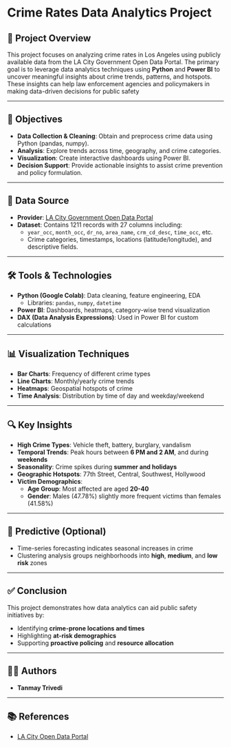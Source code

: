 # Crime Rates Data Analytics Project

## 📌 Project Overview

This project focuses on analyzing crime rates in Los Angeles using publicly available data from the LA City Government Open Data Portal. The primary goal is to leverage data analytics techniques using **Python** and **Power BI** to uncover meaningful insights about crime trends, patterns, and hotspots. These insights can help law enforcement agencies and policymakers in making data-driven decisions for public safety

---

## 🎯 Objectives

- **Data Collection & Cleaning**: Obtain and preprocess crime data using Python (pandas, numpy).
- **Analysis**: Explore trends across time, geography, and crime categories.
- **Visualization**: Create interactive dashboards using Power BI.
- **Decision Support**: Provide actionable insights to assist crime prevention and policy formulation.

---

## 📂 Data Source

- **Provider**: [LA City Government Open Data Portal](https://data.lacity.org/)
- **Dataset**: Contains 1211 records with 27 columns including:
  - `year_occ`, `month_occ`, `dr_no`, `area_name`, `crm_cd_desc`, `time_occ`, etc.
  - Crime categories, timestamps, locations (latitude/longitude), and descriptive fields.

---

## 🛠️ Tools & Technologies

- **Python (Google Colab)**: Data cleaning, feature engineering, EDA
  - Libraries: `pandas`, `numpy`, `datetime`
- **Power BI**: Dashboards, heatmaps, category-wise trend visualization
- **DAX (Data Analysis Expressions)**: Used in Power BI for custom calculations

---

## 📊 Visualization Techniques

- **Bar Charts**: Frequency of different crime types
- **Line Charts**: Monthly/yearly crime trends
- **Heatmaps**: Geospatial hotspots of crime
- **Time Analysis**: Distribution by time of day and weekday/weekend

---

## 🔍 Key Insights

- **High Crime Types**: Vehicle theft, battery, burglary, vandalism
- **Temporal Trends**: Peak hours between **6 PM and 2 AM**, and during **weekends**
- **Seasonality**: Crime spikes during **summer and holidays**
- **Geographic Hotspots**: 77th Street, Central, Southwest, Hollywood
- **Victim Demographics**:
  - **Age Group**: Most affected are aged **20-40**
  - **Gender**: Males (47.78%) slightly more frequent victims than females (41.58%)

---

## 🧠 Predictive (Optional)

- Time-series forecasting indicates seasonal increases in crime
- Clustering analysis groups neighborhoods into **high**, **medium**, and **low risk** zones

---

## ✅ Conclusion

This project demonstrates how data analytics can aid public safety initiatives by:
- Identifying **crime-prone locations and times**
- Highlighting **at-risk demographics**
- Supporting **proactive policing** and **resource allocation**

---

## 👨‍💻 Authors

- **Tanmay Trivedi** 

---

## 📚 References

- [LA City Open Data Portal](https://data.lacity.org/)

